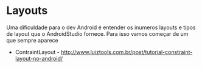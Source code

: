 # Layouts 

Uma dificuldade para o dev Android é entender os inumeros layouts e tipos de layout que o AndroidStudio fornece. Para isso
vamos começar de um que sempre aparece

- ContraintLayout - http://www.luiztools.com.br/post/tutorial-constraint-layout-no-android/